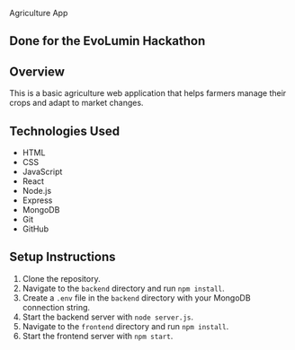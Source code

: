  Agriculture App

## Done for the EvoLumin Hackathon

## Overview

This is a basic agriculture web application that helps farmers manage their crops and adapt to market changes.

## Technologies Used

- HTML
- CSS
- JavaScript
- React
- Node.js
- Express
- MongoDB
- Git
- GitHub

## Setup Instructions

1. Clone the repository.
2. Navigate to the `backend` directory and run `npm install`.
3. Create a `.env` file in the `backend` directory with your MongoDB connection string.
4. Start the backend server with `node server.js`.
5. Navigate to the `frontend` directory and run `npm install`.
6. Start the frontend server with `npm start`.
